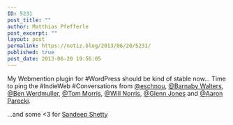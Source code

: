 ```yaml
---
ID: 5231
post_title: ""
author: Matthias Pfefferle
post_excerpt: ""
layout: post
permalink: https://notiz.blog/2013/06/20/5231/
published: true
post_date: 2013-06-20 19:56:05
---
```

<!-- wp:paragraph -->
<p>My Webmention plugin for #WordPress should be kind of stable now... Time to ping the #IndieWeb #Conversations from <a href="http://eschnou.com/entry/testing-indieweb-federation-with-waterpigscouk-aaronpareckicom-and--62-24908.html">@eschnou</a>, <a href="http://waterpigs.co.uk/notes/4QbH5C/">@Barnaby Walters</a>, <a href="http://werd.io/view/51c525d1bed7de22492c1804">@Ben Werdmuller</a>, <a href="http://tommorris.org/posts/8386">@Tom Morris</a>, <a href="https://willnorris.com/2013/06/testing-indieweb-comments">@Will Norris</a>, <a href="http://glennjones.net/notes/2014-02-19-1">@Glenn Jones</a> and <a href="http://aaronparecki.com/replies/2013/06/20/1/webmention-indieweb">@Aaron Parecki</a>.</p>
<!-- /wp:paragraph -->

<!-- wp:paragraph -->
<p>...and some &lt;3 for <a href="http://www.sandeep.io/39">Sandeep Shetty</a></p>
<!-- /wp:paragraph -->